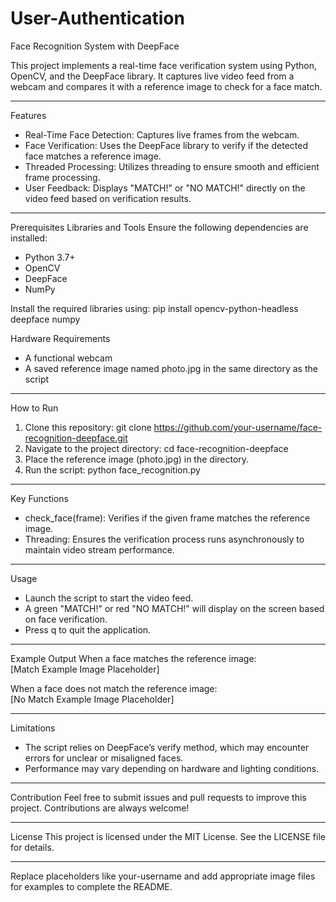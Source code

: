 # User-Authentication
Face Recognition System with DeepFace

This project implements a real-time face verification system using Python, OpenCV, and the DeepFace library. It captures live video feed from a webcam and compares it with a reference image to check for a face match.  

---

Features
- Real-Time Face Detection: Captures live frames from the webcam.
- Face Verification: Uses the DeepFace library to verify if the detected face matches a reference image.
- Threaded Processing: Utilizes threading to ensure smooth and efficient frame processing.
- User Feedback: Displays "MATCH!" or "NO MATCH!" directly on the video feed based on verification results.

---

Prerequisites
Libraries and Tools
Ensure the following dependencies are installed:
- Python 3.7+
- OpenCV
- DeepFace
- NumPy

Install the required libraries using:
pip install opencv-python-headless deepface numpy

Hardware Requirements
- A functional webcam
- A saved reference image named photo.jpg in the same directory as the script

---

How to Run
1. Clone this repository:
   git clone https://github.com/your-username/face-recognition-deepface.git
2. Navigate to the project directory:
   cd face-recognition-deepface
3. Place the reference image (photo.jpg) in the directory.
4. Run the script:
   python face_recognition.py

---

Key Functions
- check_face(frame): Verifies if the given frame matches the reference image.
- Threading: Ensures the verification process runs asynchronously to maintain video stream performance.

---

Usage
- Launch the script to start the video feed.
- A green "MATCH!" or red "NO MATCH!" will display on the screen based on face verification.
- Press q to quit the application.

---

Example Output
When a face matches the reference image:  
[Match Example Image Placeholder]

When a face does not match the reference image:  
[No Match Example Image Placeholder]

---

Limitations
- The script relies on DeepFace’s verify method, which may encounter errors for unclear or misaligned faces.
- Performance may vary depending on hardware and lighting conditions.

---

Contribution
Feel free to submit issues and pull requests to improve this project. Contributions are always welcome!

---

License
This project is licensed under the MIT License. See the LICENSE file for details.

--- 

Replace placeholders like your-username and add appropriate image files for examples to complete the README.
